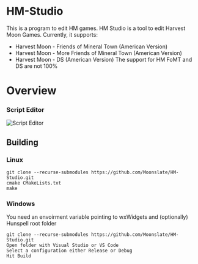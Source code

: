 # HM-Studio
This is a program to edit HM games.
HM Studio is a tool to edit Harvest Moon Games. Currently, it supports:
* Harvest Moon - Friends of Mineral Town (American Version)
* Harvest Moon - More Friends of Mineral Town (American Version)
* Harvest Moon -  DS (American Version)
The support for HM FoMT and DS are not 100%

# Overview

### Script Editor

![Script Editor](https://i.imgur.com/hcEUc3Z.png)

## Building

### Linux

```shell
git clone --recurse-submodules https://github.com/Moonslate/HM-Studio.git
cmake CMakeLists.txt
make
```

### Windows

You need an envoirment variable pointing to wxWidgets and (optionally) Hunspell root folder

```shell
git clone --recurse-submodules https://github.com/Moonslate/HM-Studio.git
Open folder with Visual Studio or VS Code
Select a configuration either Release or Debug
Hit Build
```
